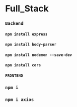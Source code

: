 # Full_Stack

### `Backend`

#### `npm install express`

#### `npm install body-parser`

#### `npm install nodemon --save-dev`

#### `npm install cors`


#### `FRONTEND`

### `npm i `

### `npm i axios`
